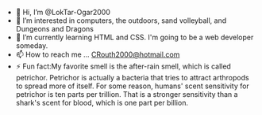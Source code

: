 - 👋 Hi, I’m @LokTar-Ogar2000
- 👀 I’m interested in computers, the outdoors, sand volleyball, and Dungeons and Dragons
- 🌱 I’m currently learning HTML and CSS. I'm going to be a web developer someday.
- 📫 How to reach me ... CRouth2000@hotmail.com
- ⚡ Fun fact:My favorite smell is the after-rain smell, which is called petrichor. Petrichor is actually a bacteria that tries to attract arthropods to spread more of itself. For some reason, humans' scent sensitivity for petrichor is ten parts per trillion. That is a stronger sensitivity than a shark's scent for blood, which is one part per billion.

<!---
LokTar-Ogar2000/LokTar-Ogar2000 is a ✨ special ✨ repository because its `README.md` (this file) appears on your GitHub profile.
You can click the Preview link to take a look at your changes.
--->
